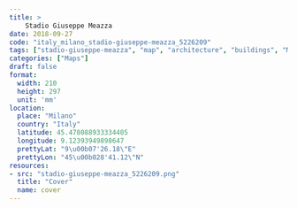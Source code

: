 ```yaml
---
title: > 
    Stadio Giuseppe Meazza
date: 2018-09-27
code: "italy_milano_stadio-giuseppe-meazza_5226209"
tags: ["stadio-giuseppe-meazza", "map", "architecture", "buildings", "Milano", "Italy"]
categories: ["Maps"]
draft: false
format:
  width: 210
  height: 297
  unit: 'mm'
location:
  place: "Milano"
  country: "Italy"
  latitude: 45.478088933334405
  longitude: 9.12393949898647
  prettyLat: "9\u00b07'26.18\"E"
  prettyLon: "45\u00b028'41.12\"N"
resources:
- src: "stadio-giuseppe-meazza_5226209.png"
  title: "Cover"
  name: cover
---
```

